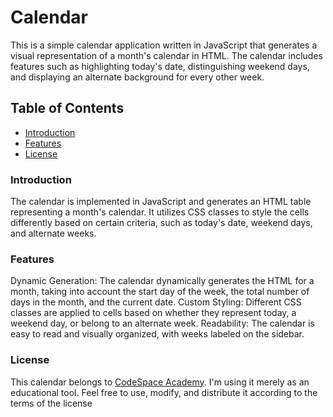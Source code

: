 # Calendar
This is a simple calendar application written in JavaScript that generates a visual representation of a month's calendar in HTML. The calendar includes features such as highlighting today's date, distinguishing weekend days, and displaying an alternate background for every other week.

## Table of Contents
- [Introduction](#introduction)
- [Features](#features)
- [License](#license)

### Introduction
The calendar is implemented in JavaScript and generates an HTML table representing a month's calendar. It utilizes CSS classes to style the cells differently based on certain criteria, such as today's date, weekend days, and alternate weeks.

### Features
Dynamic Generation: The calendar dynamically generates the HTML for a month, taking into account the start day of the week, the total number of days in the month, and the current date.
Custom Styling: Different CSS classes are applied to cells based on whether they represent today, a weekend day, or belong to an alternate week.
Readability: The calendar is easy to read and visually organized, with weeks labeled on the sidebar.

### License
This calendar belongs to [CodeSpace Academy](https://www.codespace.co.za/). I'm using it merely as an educational tool. Feel free to use, modify, and distribute it according to the terms of the license
